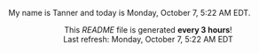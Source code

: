My name is Tanner and today is Monday, October 7, 5:22 AM EDT.

<p align="center">This <i>README</i> file is generated <b>every 3 hours</b>!</br>Last refresh: Monday, October 7, 5:22 AM EDT<br /></p>
